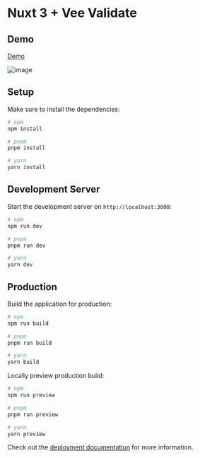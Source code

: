 # Nuxt 3 + Vee Validate 

## Demo
[Demo](https://to-do-list-nust-js.vercel.app/)

![image](https://github.com/Jesdakorns/ToDoList-NustJS/assets/52199797/1166b9b6-8763-4035-a2ce-d135c106d70e)


## Setup

Make sure to install the dependencies:

```bash
# npm
npm install

# pnpm
pnpm install

# yarn
yarn install
```

## Development Server

Start the development server on `http://localhost:3000`:

```bash
# npm
npm run dev

# pnpm
pnpm run dev

# yarn
yarn dev
```

## Production

Build the application for production:

```bash
# npm
npm run build

# pnpm
pnpm run build

# yarn
yarn build
```

Locally preview production build:

```bash
# npm
npm run preview

# pnpm
pnpm run preview

# yarn
yarn preview
```

Check out the [deployment documentation](https://nuxt.com/docs/getting-started/deployment) for more information.
